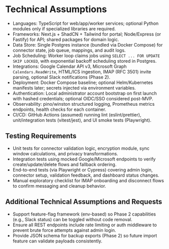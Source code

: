 # Technical Assumptions
- Languages: TypeScript for web/app/worker services; optional Python modules only if specialized libraries are required.
- Frameworks: Next.js + ShadCN + Tailwind for portal; Node/Express (or Fastify) for API; shared packages for domain logic.
- Data Store: Single Postgres instance (bundled via Docker Compose) for connector state, job queue, mappings, and audit logs.
- Job Scheduling: Worker loop claims jobs using `SELECT ... FOR UPDATE SKIP LOCKED`, with exponential backoff scheduling stored in Postgres.
- Integrations: Google Calendar API v3, Microsoft Graph `Calendars.ReadWrite`, HTML/ICS ingestion, IMAP (RFC 3501) invite parsing, optional Slack notifications (Phase 2).
- Deployment: Docker Compose baseline; optional Helm/Kubernetes manifests later; secrets injected via environment variables.
- Authentication: Local administrator account bootstrap on first launch with hashed credentials; optional OIDC/SSO considered post-MVP.
- Observability: pino/winston structured logging, Prometheus metrics endpoints, health checks for each container.
- CI/CD: GitHub Actions (assumed) running lint (eslint/prettier), unit/integration tests (vitest/jest), and UI smoke tests (Playwright).

## Testing Requirements
- Unit tests for connector validation logic, encryption module, sync window calculations, and privacy transformations.
- Integration tests using mocked Google/Microsoft endpoints to verify create/update/delete flows and fallback ordering.
- End-to-end tests (via Playwright or Cypress) covering admin login, connector setup, validation feedback, and dashboard status changes.
- Manual exploratory checklist for IMAP onboarding and disconnect flows to confirm messaging and cleanup behavior.

## Additional Technical Assumptions and Requests
- Support feature-flag framework (env-based) so Phase 2 capabilities (e.g., Slack status) can be toggled without code removal.
- Ensure all REST endpoints include rate limiting or auth middleware to prevent brute force attempts against admin login.
- Provide JSON schema for backup exports (Phase 2) so future import feature can validate payloads consistently.
